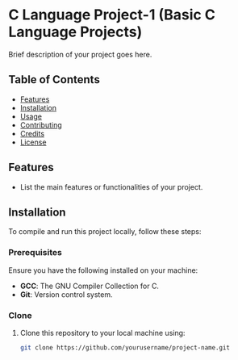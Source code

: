 # C Language Project-1 (Basic C Language Projects)

Brief description of your project goes here.

## Table of Contents

- [Features](#Newfolder/ex_NO_1.c)
- [Installation](#installation)
- [Usage](#usage)
- [Contributing](#contributing)
- [Credits](#credits)
- [License](#license)

## Features

- List the main features or functionalities of your project.

## Installation

To compile and run this project locally, follow these steps:

### Prerequisites

Ensure you have the following installed on your machine:

- **GCC**: The GNU Compiler Collection for C.
- **Git**: Version control system.

### Clone

1. Clone this repository to your local machine using:
   ```bash
   git clone https://github.com/yourusername/project-name.git
